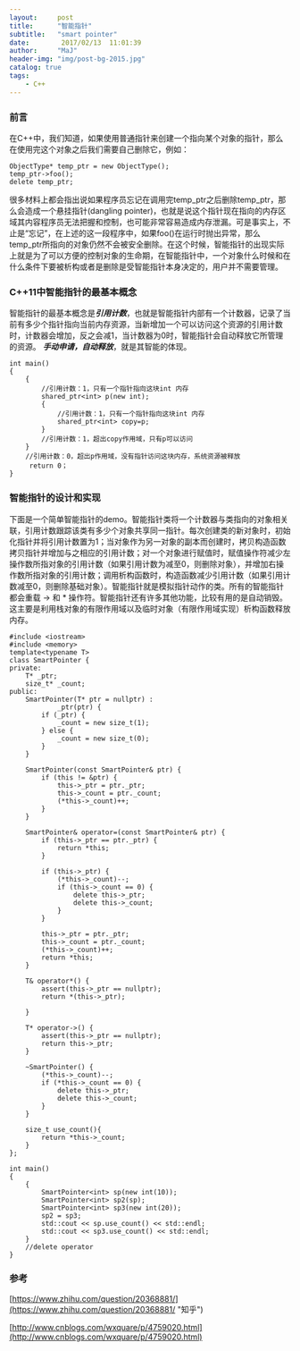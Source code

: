 ```yaml
---
layout:     post
title:      "智能指针"
subtitle:   "smart pointer"
date:        2017/02/13  11:01:39 
author:     "MaJ"
header-img: "img/post-bg-2015.jpg"
catalog: true
tags:
    - C++
---
```


### 前言
在C++中，我们知道，如果使用普通指针来创建一个指向某个对象的指针，那么在使用完这个对象之后我们需要自己删除它，例如：

	ObjectType* temp_ptr = new ObjectType();
	temp_ptr->foo();
	delete temp_ptr;

很多材料上都会指出说如果程序员忘记在调用完temp_ptr之后删除temp_ptr，那么会造成一个悬挂指针(dangling pointer)，也就是说这个指针现在指向的内存区域其内容程序员无法把握和控制，也可能非常容易造成内存泄漏。可是事实上，不止是“忘记”，在上述的这一段程序中，如果foo()在运行时抛出异常，那么temp_ptr所指向的对象仍然不会被安全删除。在这个时候，智能指针的出现实际上就是为了可以方便的控制对象的生命期，在智能指针中，一个对象什么时候和在什么条件下要被析构或者是删除是受智能指针本身决定的，用户并不需要管理。

### C++11中智能指针的最基本概念
智能指针的最基本概念是***引用计数***，也就是智能指针内部有一个计数器，记录了当前有多少个指针指向当前内存资源，当新增加一个可以访问这个资源的引用计数时，计数器会增加，反之会减1，当计数器为0时，智能指针会自动释放它所管理的资源。
***手动申请，自动释放***，就是其智能的体现。

	int main()
	{
		{
	 		//引用计数：1，只有一个指针指向这块int 内存
		 	shared_ptr<int> p(new int);
			{
				//引用计数：1，只有一个指针指向这块int 内存
				shared_ptr<int> copy=p;
			}
			//引用计数：1，超出copy作用域，只有p可以访问
		}
		//引用计数：0，超出p作用域，没有指针访问这块内存，系统资源被释放
	     return 0；
	}

### 智能指针的设计和实现
下面是一个简单智能指针的demo。智能指针类将一个计数器与类指向的对象相关联，引用计数跟踪该类有多少个对象共享同一指针。每次创建类的新对象时，初始化指针并将引用计数置为1；当对象作为另一对象的副本而创建时，拷贝构造函数拷贝指针并增加与之相应的引用计数；对一个对象进行赋值时，赋值操作符减少左操作数所指对象的引用计数（如果引用计数为减至0，则删除对象），并增加右操作数所指对象的引用计数；调用析构函数时，构造函数减少引用计数（如果引用计数减至0，则删除基础对象）。智能指针就是模拟指针动作的类。所有的智能指针都会重载 -> 和 * 操作符。智能指针还有许多其他功能，比较有用的是自动销毁。这主要是利用栈对象的有限作用域以及临时对象（有限作用域实现）析构函数释放内存。

	#include <iostream>
	#include <memory>
	template<typename T>
	class SmartPointer {
	private:
	    T* _ptr;
	    size_t* _count;
	public:
	    SmartPointer(T* ptr = nullptr) :
	            _ptr(ptr) {
	        if (_ptr) {
	            _count = new size_t(1);
	        } else {
	            _count = new size_t(0);
	        }
	    }
	
	    SmartPointer(const SmartPointer& ptr) {
	        if (this != &ptr) {
	            this->_ptr = ptr._ptr;
	            this->_count = ptr._count;
	            (*this->_count)++;
	        }
	    }
	
	    SmartPointer& operator=(const SmartPointer& ptr) {
	        if (this->_ptr == ptr._ptr) {
	            return *this;
	        }
	
	        if (this->_ptr) {
	            (*this->_count)--;
	            if (this->_count == 0) {
	                delete this->_ptr;
	                delete this->_count;
	            }
	        }
	
	        this->_ptr = ptr._ptr;
	        this->_count = ptr._count;
	        (*this->_count)++;
	        return *this;
	    }
	
	    T& operator*() {
	        assert(this->_ptr == nullptr);
	        return *(this->_ptr);
	
	    }
	
	    T* operator->() {
	        assert(this->_ptr == nullptr);
	        return this->_ptr;
	    }
	
	    ~SmartPointer() {
	        (*this->_count)--;
	        if (*this->_count == 0) {
	            delete this->_ptr;
	            delete this->_count;
	        }
	    }
	
	    size_t use_count(){
	        return *this->_count;
	    }
	};
	
	int main() 
	{
	    {
	        SmartPointer<int> sp(new int(10));
	        SmartPointer<int> sp2(sp);
	        SmartPointer<int> sp3(new int(20));
	        sp2 = sp3;
	        std::cout << sp.use_count() << std::endl;
	        std::cout << sp3.use_count() << std::endl;
	    }
	    //delete operator
	}

### 参考

[https://www.zhihu.com/question/20368881/](https://www.zhihu.com/question/20368881/ "知乎")

[http://www.cnblogs.com/wxquare/p/4759020.html](http://www.cnblogs.com/wxquare/p/4759020.html)





